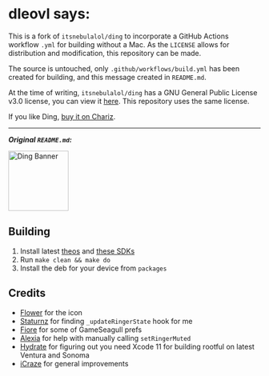 # dleovl says:
This is a fork of `itsnebulalol/ding` to incorporate a GitHub Actions workflow `.yml` for building without a Mac. As the `LICENSE` allows for distribution and modification, this repository can be made.

The source is untouched, only `.github/workflows/build.yml` has been created for building, and this message created in `README.md`.

At the time of writing, `itsnebulalol/ding` has a GNU General Public License v3.0 license, you can view it [here](https://github.com/itsnebulalol/ding/blob/main/LICENSE). This repository uses the same license.

If you like Ding, [buy it on Chariz](https://chariz.com/buy/ding).

<hr>

***Original `README.md`:***

<picture>
	<source media="(prefers-color-scheme: light)" srcset="https://cdn.discordapp.com/attachments/1028398976640229380/1113461306939412490/DingBannerBlack.png">
	<img align="left" height="120" src="https://cdn.discordapp.com/attachments/1028398976640229380/1113461307182690364/DingBanner.png" alt="Ding Banner" style="float: left;"/>
</picture>

<br clear="both"/>

## Building

1. Install latest [theos](https://theos.dev) and [these SDKs](https://github.com/itsnebulalol/sdks)
2. Run `make clean && make do`
3. Install the deb for your device from `packages`

## Credits

- [Flower](https://github.com/flowerible) for the icon
- [Staturnz](https://github.com/staturnzz) for finding `_updateRingerState` hook for me
- [Fiore](https://github.com/donato-fiore) for some of GameSeagull prefs
- [Alexia](https://github.com/0xallie) for help with manually calling `setRingerMuted`
- [Hydrate](https://github.com/hydrationMan) for figuring out you need Xcode 11 for building rootful on latest Ventura and Sonoma
- [iCraze](https://github.com/iCrazeiOS) for general improvements
